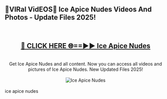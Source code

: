<h2>🔴VIRal VidEOS🔴 Ice Apice Nudes Videos And Photos - Update Files 2025!</h2>
<br>
<div align="center">
<h2><a href="https://virallinks.top/odZfE0" rel="nofollow">🔴 CLICK HERE 🌐==►► Ice Apice Nudes</a></h2>
<br>
Get Ice Apice Nudes and all content. Now you can access all videos and pictures of Ice Apice Nudes. New Updated Files 2025!
<br>
<br>
<a href="https://virallinks.top/odZfE0" rel="nofollow" data-target="animated-image.originalLink"><img src="https://i.imgur.com/dJHk4Zq.gif)" alt="Ice Apice Nudes" style="max-width: 100%; display: inline-block;" data-target="animated-image.originalImage"></a>
</div>
<br>
ice apice nudes
